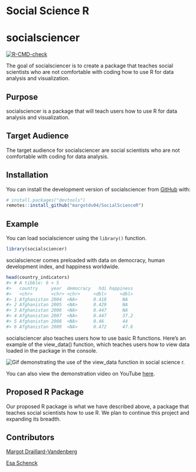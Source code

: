 Social Science R
================

<!-- README.md is generated from README.Rmd. Please edit that file -->

# socialsciencer

<!-- badges: start -->

[![R-CMD-check](https://github.com/margotdv04/socialsciencer/actions/workflows/R-CMD-check.yaml/badge.svg)](https://github.com/margotdv04/socialsciencer/actions/workflows/R-CMD-check.yaml)
<!-- badges: end -->

The goal of socialsciencer is to create a package that teaches social
scientists who are not comfortable with coding how to use R for data
analysis and visualization.

## Purpose

socialsciencer is a package that will teach users how to use R for data
analysis and visualization.

## Target Audience

The target audience for socialsciencer are social scientists who are not
comfortable with coding for data analysis.

## Installation

You can install the development version of socialsciencer from
[GitHub](https://github.com/) with:

``` r
# install.packages("devtools")
remotes::install_github("margotdv04/SocialScienceR")
```

## Example

You can load socialsciencer using the `library()` function.

``` r
library(socialsciencer)
```

socialsciencer comes preloaded with data on democracy, human development
index, and happiness worldwide.

``` r
head(country_indicators)
#> # A tibble: 6 × 5
#>   country     year  democracy   hdi happiness
#>   <chr>       <chr> <chr>     <dbl>     <dbl>
#> 1 Afghanistan 2004  <NA>      0.418      NA  
#> 2 Afghanistan 2005  <NA>      0.429      NA  
#> 3 Afghanistan 2006  <NA>      0.447      NA  
#> 4 Afghanistan 2007  <NA>      0.447      37.2
#> 5 Afghanistan 2008  <NA>      0.46       44  
#> 6 Afghanistan 2009  <NA>      0.472      47.6
```

socialsciencer also teaches users how to use basic R functions. Here’s
an example of the view_data() function, which teaches users how to view
data loaded in the package in the console.

![Gif demonstrating the use of the view_data function in social science
r.](images/view_data.gif)

You can also view the demonstration video on YouTube
[here](https://www.youtube.com/embed/L7CdsK5cb5E/0.jpg).

## Proposed R Package

Our proposed R package is what we have described above, a package that
teaches social scientists how to use R. We plan to continue this project
and expanding its breadth.

## Contributors

[Margot Draillard-Vandenberg](https://github.com/margotdv04)

[Esa Schenck](https://github.com/esaschenck)
